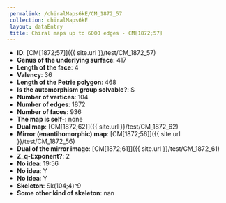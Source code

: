 ```yaml
--- 
 permalink: /chiralMaps6kE/CM_1872_57 
 collection: chiralMaps6kE
 layout: dataEntry
 title: Chiral maps up to 6000 edges - CM[1872;57]
---
```


- **ID**: [CM[1872;57]]({{ site.url }}/test/CM_1872_57)
- **Genus of the underlying surface**: 417
- **Length of the face**: 4
- **Valency**: 36
- **Length of the Petrie polygon**: 468
- **Is the automorphism group solvable?**: S
- **Number of vertices**: 104
- **Number of edges**: 1872
- **Number of faces**: 936
- **The map is self-**: none
- **Dual map**: [CM[1872;62]]({{ site.url }}/test/CM_1872_62)
- **Mirror (enantihomorphic) map**: [CM[1872;56]]({{ site.url }}/test/CM_1872_56)
- **Dual of the mirror image**: [CM[1872;61]]({{ site.url }}/test/CM_1872_61)
- **Z_q-Exponent?**: 2
- **No idea**:  19:56
- **No idea**: Y
- **No idea**: Y
- **Skeleton**: Sk(104;4)^9
- **Some other kind of skeleton**: nan
